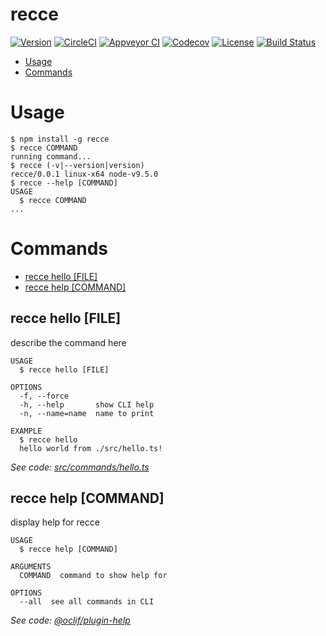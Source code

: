recce
=====

[![Version](https://img.shields.io/npm/v/recce.svg)](https://npmjs.org/package/recce)
[![CircleCI](https://circleci.com/gh/escapace/recce/tree/master.svg?style=shield)](https://circleci.com/gh/escapace/recce/tree/master)
[![Appveyor CI](https://ci.appveyor.com/api/projects/status/github/escapace/recce?branch=master&svg=true)](https://ci.appveyor.com/project/escapace/recce/branch/master)
[![Codecov](https://codecov.io/gh/escapace/recce/branch/master/graph/badge.svg)](https://codecov.io/gh/escapace/recce)
[![License](https://img.shields.io/npm/l/recce.svg)](https://github.com/escapace/recce/blob/master/package.json)
[![Build Status](https://travis-ci.org/escapace/recce.svg?branch=master)](https://travis-ci.org/escapace/recce)

<!-- toc -->
* [Usage](#usage)
* [Commands](#commands)
<!-- tocstop -->
# Usage
<!-- usage -->
```sh-session
$ npm install -g recce
$ recce COMMAND
running command...
$ recce (-v|--version|version)
recce/0.0.1 linux-x64 node-v9.5.0
$ recce --help [COMMAND]
USAGE
  $ recce COMMAND
...
```
<!-- usagestop -->
# Commands
<!-- commands -->
* [recce hello [FILE]](#recce-hello-file)
* [recce help [COMMAND]](#recce-help-command)

## recce hello [FILE]

describe the command here

```
USAGE
  $ recce hello [FILE]

OPTIONS
  -f, --force
  -h, --help       show CLI help
  -n, --name=name  name to print

EXAMPLE
  $ recce hello
  hello world from ./src/hello.ts!
```

_See code: [src/commands/hello.ts](https://github.com/escapace/recce/blob/v0.0.1/src/commands/hello.ts)_

## recce help [COMMAND]

display help for recce

```
USAGE
  $ recce help [COMMAND]

ARGUMENTS
  COMMAND  command to show help for

OPTIONS
  --all  see all commands in CLI
```

_See code: [@oclif/plugin-help](https://github.com/oclif/plugin-help/blob/v1.2.4/src/commands/help.ts)_
<!-- commandsstop -->

